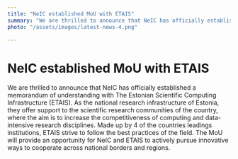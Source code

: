 ```yaml
---
title: "NeIC established MoU with ETAIS"
summary: "We are thrilled to announce that NeIC has officially established a memorandum of understanding with The Estonian Scientific Computing Infrastructure (ESTAI)"
photo: "/assets/images/latest-news-4.png"

---
```

# NeIC established MoU with ETAIS

We are thrilled to announce that NeIC has officially established a memorandum of understanding with The Estonian Scientific Computing Infrastructure (ETAIS). As the national research infrastructure of
Estonia, they offer support to the scientific research communities of the country, where the aim is to increase the competitiveness of computing and data-intensive research disciplines.
Made up by 4 of the countries leadings institutions, ETAIS strive to follow the best practices of the field. The MoU will provide an opportunity for NeIC and
ETAIS to actively pursue innovative ways to cooperate across national borders and regions. 


